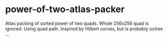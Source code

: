 # power-of-two-atlas-packer
Atlas packing of sorted power of two quads. Whole 256x256 quad is ignored. Using quad path. Inspired by Hilbert curves, but is probably octree ...
